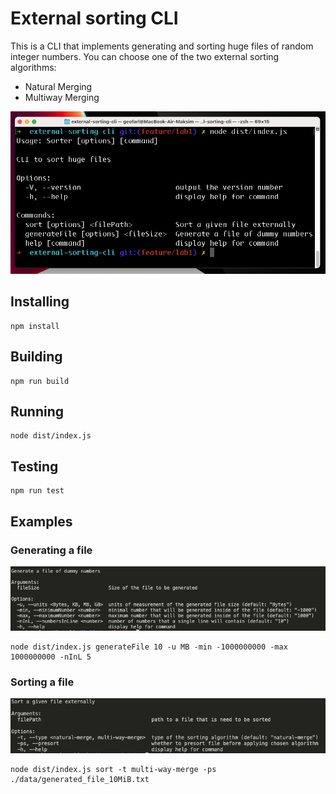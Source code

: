 # External sorting CLI

This is a CLI that implements generating and sorting huge files of random integer numbers.
You can choose one of the two external sorting algorithms:

- Natural Merging
- Multiway Merging

![cli-main-view](./src/assets/cli-main-view.png)

## Installing

```
npm install
```

## Building

```
npm run build
```

## Running

```
node dist/index.js
```

## Testing

```
npm run test
```

## Examples

### Generating a file

![generate-file-command](./src/assets/generate-file.png)

```
node dist/index.js generateFile 10 -u MB -min -1000000000 -max 1000000000 -nInL 5
```

### Sorting a file

![sort-file](./src/assets/sort-file.png)

```
node dist/index.js sort -t multi-way-merge -ps ./data/generated_file_10MiB.txt
```
